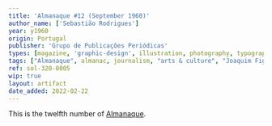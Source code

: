 ```yaml
---
title: 'Almanaque #12 (September 1960)'
author_name: ['Sebastião Rodrigues']
year: y1960
origin: Portugal
publisher: 'Grupo de Publicações Periódicas'
types: [magazine, 'graphic-design', illustration, photography, typography]
tags: ["Almanaque", almanac, journalism, "arts & culture", "Joaquim Figueiredo Magalhães",monochrome]
ref: sol-320-0005
wip: true
layout: artifact
date_added: 2022-02-22
---
```

<p>This is the twelfth number of <a class="text-cat-link publisher" href="/tags/almanaque/">Almanaque</a>.</p>
